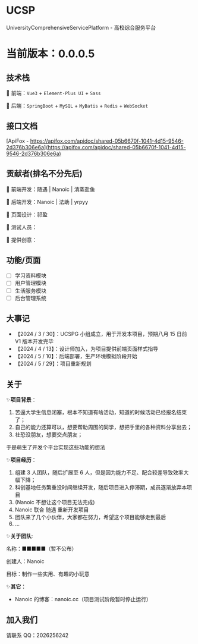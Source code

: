<!--
 * @Author: Nanoic
 * @LastEditors: Nanoic 2026256242@qq.com
 * @Date: 2024-03-28 17:37:50
 * @LastEditTime: 2024-05-29 21:53:16
 * @FilePath: \Clientc:\ProgramDev\Program\UCSP\README.md
 * @Describe: README.md
-->

# UCSP

UniversityComprehensiveServicePlatform - 高校综合服务平台

# 当前版本：0.0.0.5

## 技术栈

🌟 前端：`Vue3` + `Element-Plus UI` + `Sass`

🌟 后端：`SpringBoot` + `MySQL` + `MyBatis` + `Redis` + `WebSocket`

## 接口文档

[ApiFox - https://apifox.com/apidoc/shared-05b6670f-1041-4d15-9546-2d376b306e6a](https://apifox.com/apidoc/shared-05b6670f-1041-4d15-9546-2d376b306e6a)

## 贡献者(排名不分先后)

🌟 前端开发：随遇 | Nanoic | 清蒸盐鱼

🌟 后端开发：Nanoic | 法助 | yrpyy

🌟 页面设计：祁盈

🌟 测试人员：

🌟 提供创意：

## 功能/页面

-   [ ] 学习资料模块
-   [ ] 用户管理模块
-   [ ] 生活服务模块
-   [ ] 后台管理系统

## 大事记

- 【2024 / 3 / 30】：UCSPG 小组成立，用于开发本项目，预期八月 15 日前 V1 版本开发完毕
- 【2024 / 4 / 13】：设计师加入，为项目提供前端页面样式指导
- 【2024 / 5 / 10】：后端部署，生产环境模拟阶段开始
- 【2024 / 5 / 29】：项目重新规划

## 关于

✨**项目背景**：

1. 苦逼大学生信息闭塞，根本不知道有啥活动，知道的时候活动已经报名结束了；
2. 自己的能力还算可以，想要帮助周围的同学，想把手里的各种资料分享出去；
3. 社恐没朋友，想要交点朋友；

于是萌生了开发个平台实现这些功能的想法

✨**项目经历**：

1. 组建 3 人团队，随后扩展至 6 人，但是因为能力不足、配合较差导致效率大幅下降；
2. 科创基地任务繁重没时间继续开发，随后项目进入停滞期，成员逐渐放弃本项目
3. (Nanoic 不想让这个项目无法完成)
4. Nanoic 联合 随遇 重新开发项目
5. 团队来了几个小伙伴，大家都在努力，希望这个项目能够走到最后
6. ...

✨**关于团队**:

名称：■■■■■（暂不公布）

创建人：Nanoic

目标：制作一些实用、有趣的小玩意

✨**其它**：

-   Nanoic 的博客：nanoic.cc（项目测试阶段暂时停止运行）

## 加入我们

请联系 QQ：2026256242

